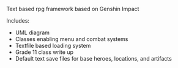 Text based rpg framework based on Genshin Impact  
  
Includes:  
 - UML diagram  
 - Classes enabling menu and combat systems  
 - Textfile based loading system  
 - Grade 11 class write up  
 - Default text save files for base heroes, locations, and artifacts